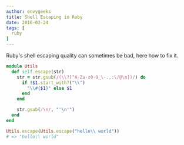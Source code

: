 ```yaml
---
author: envygeeks
title: Shell Escaping in Ruby
date: 2016-02-24
tags: [
  ruby
]
---
```


Ruby's shell escaping quality can sometimes be bad, here how to fix it.

```ruby
module Utils
  def self.escape(str)
    str = str.gsub(/(\\?[^A-Za-z0-9_\-.,:\/@\n])/) do
      if !$1.start_with?("\\")
        "\\#{$1}" else $1
      end
    end

    str.gsub(/\n/, "'\n'")
  end
end
```

```ruby
Utils.escape(Utils.escape("hello\\ world"))
# => "hello\\ world"
```
